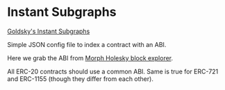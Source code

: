 # Instant Subgraphs

[Goldsky's Instant Subgraphs](https://docs.goldsky.com/subgraphs/guides/create-a-no-code-subgraph)

Simple JSON config file to index a contract with an ABI.

Here we grab the ABI from [Morph Holesky block explorer](https://explorer.devnet.citrea.xyz/token/0x11f6e6718F748eD9693b2AA5293a33951C51b1BA).

All ERC-20 contracts should use a common ABI. Same is true for ERC-721 and ERC-1155 (though they differ from each other).
